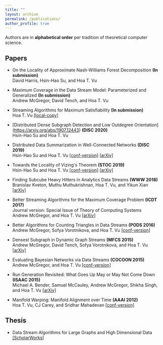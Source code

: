 ```yaml
---
title: ""
layout: archive
permalink: /publications/
author_profile: true
---
```


Authors are in **alphabetical order** per tradition of theoretical computer science.

## Papers

* On the Locality of Approximate Nash-Williams Forest Decomposition **(In submission)**    
  David Harris, Hsin-Hao Su, and Hoa T. Vu 

* Maximum Coverage in the Data Stream Model: Parameterized and Generalized **(In submission)**    
  Andrew McGregor, David Tench, and Hoa T. Vu

* Streaming Algorithms for Maximum Satisfiability **(In submission)**  
  Hoa T. Vu [[local-copy]](/files/streaming-max-sat.pdf)  

* [Distributed Dense Subgraph Detection and Low Outdegree Orientation] (https://arxiv.org/abs/1907.12443) **(DISC 2020)**  
  Hsin-Hao Su and Hoa T. Vu 

* Distributed Data Summarization in Well-Connected Networks **(DISC 2019)**  
  Hsin-Hao Su and Hoa T. Vu [[conf-version]](/files/disc-2019.pdf) [[arXiv]](https://arxiv.org/abs/1908.00236)  

* Towards the Locality of Vizing's Theorem **(STOC 2019)**  
  Hsin-Hao Su and Hoa T. Vu [[conf-version]](/files/stoc19.pdf) [[arXiv]](https://arxiv.org/abs/1901.00479)

* Finding Subcube Heavy Hitters in Analytics Data Streams **(WWW 2018)**  
  Branislav Kveton, Muthu Muthukrishnan, Hoa T. Vu, and Yikun Xian [[arXiv]](https://arxiv.org/abs/1708.05159)

* Better Streaming Algorithms for the Maximum Coverage Problem **(ICDT 2017)**  
  Journal version: Special Issue of Theory of Computing Systems  
  Andrew McGregor, and Hoa T. Vu [[arXiv]](https://arxiv.org/abs/1610.06199)

* Better Algorithms for Counting Triangles in Data Streams **(PODS 2016)**  
  Andrew McGregor, Sofya Vorotnikova, and Hoa T. Vu [[conf-version]](/files/pods16.pdf)

* Densest Subgraph in Dynamic Graph Streams **(MFCS 2015)**  
  Andrew McGregor, David Tench, Sofya Vorotnikova, and Hoa T. Vu [[arXiv]](https://arxiv.org/abs/1506.04417)

* Evaluating Bayesian Networks via Data Streams **(COCOON 2015)**  
  Andrew McGregor, and Hoa T. Vu [[conf-version]](/files/cocoon15.pdf)

* Run Generation Revisited: What Goes Up May or May Not Come Down **(ISAAC 2015)**  
  Michael A. Bender, Samuel McCauley, Andrew McGregor, Shikha Singh, and Hoa T. Vu [[arXiv]](https://arxiv.org/abs/1504.06501)

* Manifold Warping: Manifold Alignment over Time **(AAAI 2012)**  
  Hoa T. Vu, CJ Carey, and Sridhar Mahadevan [[conf-version]](/files/aaai12.pdf)

## Thesis 

* Data Stream Algorithms for Large Graphs and High Dimensional Data [[ScholarWorks]](https://scholarworks.umass.edu/dissertations_2/1404/)


